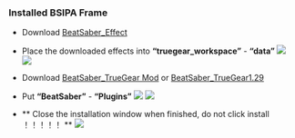 ### Installed BSIPA Frame
- Download [BeatSaber_Effect](https://static.truegear.cn/BeatSaber/620980.rar)

- Place the downloaded effects into **“truegear_workspace”** - **“data”**
![](https://truegear.s3.bitiful.net/BeatSaber/beatsaber3.gif)
![](https://truegear.s3.bitiful.net/BeatSaber/beatsaber4.gif)

- Download [BeatSaber_TrueGear Mod](https://static.truegear.cn/bbs/BeatSaber/BeatSaber_TrueGear.rar) or [BeatSaber_TrueGear1.29](https://static.truegear.cn/BeatSaber/BeatSaber1.29.rar)
- Put **“BeatSaber”** - **“Plugins”**
![](https://truegear.s3.bitiful.net/BeatSaber/beatsaber5.gif)
![](https://truegear.s3.bitiful.net/BeatSaber/beatsaber6.gif)

- ** Close the installation window when finished, do not click install ！！！！！ **
![](https://static.truegear.cn/bbs/BeatSaber/img9.png)
